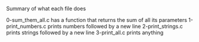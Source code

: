 Summary of what each file does

0-sum_them_all.c has a function that returns the sum of all its parameters
1-print_numbers.c prints numbers followed by a new line
2-print_strings.c prints strings followed by a new line
3-print_all.c prints anything
